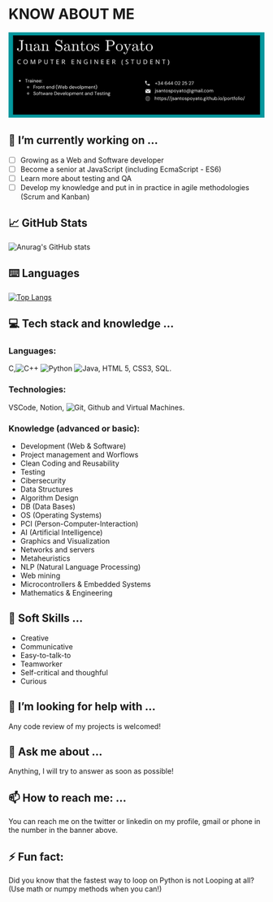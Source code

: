 # KNOW ABOUT ME
![Banner](./banner.png)

## 🔭 I’m currently working on ...

- [ ] Growing as a Web and Software developer
- [ ] Become a senior at JavaScript (including EcmaScript - ES6)
- [ ] Learn more about testing and QA
- [ ] Develop my knowledge and put in in practice in agile methodologies (Scrum and Kanban)

## 📈 GitHub Stats 
![Anurag's GitHub stats](https://github-readme-stats.vercel.app/api?username=jsantospoyato&show_icons=true&theme=tokyonight)

## ⌨️ Languages 
[![Top Langs](https://github-readme-stats.vercel.app/api/top-langs/?username=jsantospoyato&layout=compact&theme=tokyonight)](https://github.com/Lagaress/github-readme-stats)

## ‍💻 Tech stack and knowledge ...

### Languages:
C,![C++](https://img.shields.io/badge/c++-%2300599C.svg?style=for-the-badge&logo=c%2B%2B&logoColor=white)
![Python](https://img.shields.io/badge/python-3670A0?style=for-the-badge&logo=python&logoColor=ffdd54)
![Java](https://img.shields.io/badge/java-%23ED8B00.svg?style=for-the-badge&logo=java&logoColor=white), HTML 5, CSS3, SQL.

### Technologies:
VSCode, Notion, 
![Git](https://img.shields.io/badge/git-%23F05033.svg?style=for-the-badge&logo=git&logoColor=white), Github and Virtual Machines.

### Knowledge (advanced or basic):
- Development (Web & Software)
- Project management and Worflows
- Clean Coding and Reusability
- Testing
- Cibersecurity
- Data Structures
- Algorithm Design
- DB (Data Bases)
- OS (Operating Systems)
- PCI (Person-Computer-Interaction)
- AI (Artificial Intelligence)
- Graphics and Visualization
- Networks and servers
- Metaheuristics
- NLP (Natural Language Processing)
- Web mining
- Microcontrollers & Embedded Systems
- Mathematics & Engineering

## 👯 Soft Skills ...

- Creative
- Communicative
- Easy-to-talk-to
- Teamworker
- Self-critical and thoughful
- Curious

## 🤔 I’m looking for help with ...

Any code review of my projects is welcomed!

## 💬 Ask me about ...

Anything, I will try to answer as soon as possible!

## 📫 How to reach me: ...

You can reach me on the twitter or linkedin on my profile, gmail or phone in the number in the banner above.

## ⚡ Fun fact:

Did you know that the fastest way to loop on Python is not Looping at all? (Use math or numpy methods when you can!)
